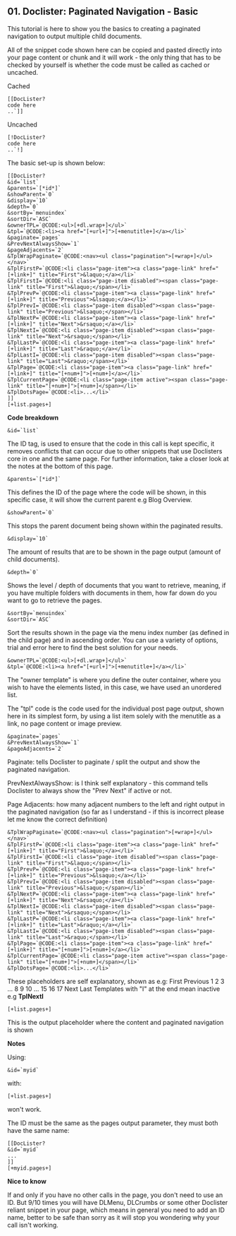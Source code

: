 ## 01. Doclister: Paginated Navigation - Basic

This tutorial is here to show you the basics to creating a paginated navigation to output multiple child documents.

All of the snippet code shown here can be copied and pasted directly into your page content or chunk and it will work - the only thing that has to be checked by yourself is whether the code must be called as cached or uncached.

Cached 

```
[[DocLister? 
code here
..`]]
```

Uncached

```
[!DocLister? 
code here
..`!]
```

The basic set-up is shown below:

```
[[DocLister? 
&id=`list` 
&parents=`[*id*]` 
&showParent=`0` 
&display=`10` 
&depth=`0` 
&sortBy=`menuindex` 
&sortDir=`ASC` 
&ownerTPL=`@CODE:<ul>[+dl.wrap+]</ul>` 
&tpl=`@CODE:<li><a href="[+url+]">[+menutitle+]</a></li>` 
&paginate=`pages` 
&PrevNextAlwaysShow=`1` 
&pageAdjacents=`2` 
&TplWrapPaginate=`@CODE:<nav><ul class="pagination">[+wrap+]</ul></nav>` 
&TplFirstP=`@CODE:<li class="page-item"><a class="page-link" href="[+link+]" title="First">&laquo;</a></li>` 
&TplFirstI=`@CODE:<li class="page-item disabled"><span class="page-link" title="First">&laquo;</span></li>` 
&TplPrevP=`@CODE:<li class="page-item"><a class="page-link" href="[+link+]" title="Previous">&lsaquo;</a></li>` 
&TplPrevI=`@CODE:<li class="page-item disabled"><span class="page-link" title="Previous">&lsaquo;</span></li>` 
&TplNextP=`@CODE:<li class="page-item"><a class="page-link" href="[+link+]" title="Next">&rsaquo;</a></li>` 
&TplNextI=`@CODE:<li class="page-item disabled"><span class="page-link" title="Next">&rsaquo;</span></li>` 
&TplLastP=`@CODE:<li class="page-item"><a class="page-link" href="[+link+]" title="Last">&raquo;</a></li>` 
&TplLastI=`@CODE:<li class="page-item disabled"><span class="page-link" title="Last">&raquo;</span></li>` 
&TplPage=`@CODE:<li class="page-item"><a class="page-link" href="[+link+]" title="[+num+]">[+num+]</a></li>`  
&TplCurrentPage=`@CODE:<li class="page-item active"><span class="page-link" title="[+num+]">[+num+]</span></li>`  
&TplDotsPage=`@CODE:<li>...</li>`
]]
[+list.pages+]
```

**Code breakdown**

```
&id=`list` 
```

The ID tag, is used to ensure that the code in this call is kept specific, it removes conflicts that can occur due to other snippets that use Doclisters core in one and the same page. For further information, take a closer look at the notes at the bottom of this page.


```
&parents=`[*id*]`
```

This defines the ID of the page where the code will be shown, in this specific case, it will show the current parent e.g Blog Overview.

```
&showParent=`0`
```

This stops the parent document being shown within the paginated results.

```
&display=`10` 
```

The amount of results that are to be shown in the page output (amount of child documents).

```
&depth=`0` 
```

Shows the level / depth of documents that you want to retrieve, meaning, if you have multiple folders with documents in them, how far down do you want to go to retrieve the pages.

```
&sortBy=`menuindex` 
&sortDir=`ASC` 
```

Sort the results shown in the page via the menu index number (as defined in the child page) and in ascending order. You can use a variety of options, trial and error here to find the best solution for your needs.

```
&ownerTPL=`@CODE:<ul>[+dl.wrap+]</ul>` 
&tpl=`@CODE:<li><a href="[+url+]">[+menutitle+]</a></li>` 
```

The "owner template" is where you define the outer container, where you wish to have the elements listed, in this case, we have used an unordered list.

The "tpl" code is the code used for the individual post page output, shown here in its simplest form, by using a list item solely with the menutitle as a link, no page content or image preview.

```
&paginate=`pages` 
&PrevNextAlwaysShow=`1` 
&pageAdjacents=`2` 
```

Paginate: tells Doclister to paginate / split the output and show the paginated navigation.

PrevNextAlwaysShow: is I think self explanatory - this command tells Doclister to always show the "Prev Next" if active or not.

Page Adjacents: how many adjacent numbers to the left and right output in the paginated navigation (so far as I understand - if this is incorrect please let me know the correct definition)

```
&TplWrapPaginate=`@CODE:<nav><ul class="pagination">[+wrap+]</ul></nav>` 
&TplFirstP=`@CODE:<li class="page-item"><a class="page-link" href="[+link+]" title="First">&laquo;</a></li>` 
&TplFirstI=`@CODE:<li class="page-item disabled"><span class="page-link" title="First">&laquo;</span></li>` 
&TplPrevP=`@CODE:<li class="page-item"><a class="page-link" href="[+link+]" title="Previous">&lsaquo;</a></li>` 
&TplPrevI=`@CODE:<li class="page-item disabled"><span class="page-link" title="Previous">&lsaquo;</span></li>` 
&TplNextP=`@CODE:<li class="page-item"><a class="page-link" href="[+link+]" title="Next">&rsaquo;</a></li>` 
&TplNextI=`@CODE:<li class="page-item disabled"><span class="page-link" title="Next">&rsaquo;</span></li>` 
&TplLastP=`@CODE:<li class="page-item"><a class="page-link" href="[+link+]" title="Last">&raquo;</a></li>` 
&TplLastI=`@CODE:<li class="page-item disabled"><span class="page-link" title="Last">&raquo;</span></li>` 
&TplPage=`@CODE:<li class="page-item"><a class="page-link" href="[+link+]" title="[+num+]">[+num+]</a></li>`  
&TplCurrentPage=`@CODE:<li class="page-item active"><span class="page-link" title="[+num+]">[+num+]</span></li>`  
&TplDotsPage=`@CODE:<li>...</li>`
```

These placeholders are self explanatory, shown as e.g: First Previous 1 2 3 ... 8 9 10 ... 15 16 17 Next Last
Templates with "I" at the end mean inactive e.g **TplNextI**

```
[+list.pages+]
```

This is the output placeholder where the content and paginated navigation is shown

**Notes**

Using:

```
&id=`myid`
```

with:

```
[+list.pages+]
```

won't work.

The ID must be the same as the pages output parameter, they must both have the same name:

```
[[DocLister? 
&id=`myid`
...
]]
[+myid.pages+]
```

**Nice to know**

If and only if you have no other calls in the page, you don't need to use an ID. But 9/10 times you will have DLMenu, DLCrumbs or some other Doclister reliant snippet in your page, which means in general you need to add an ID name, better to be safe than sorry as it will stop you wondering why your call isn't working.

